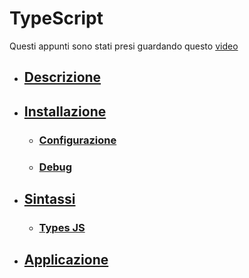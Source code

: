# TypeScript 
Questi appunti sono stati presi guardando questo [video](https://youtu.be/d56mG7DezGs)

- ## [Descrizione](./md/descrizione.md)
- ## [Installazione](./md/installazione.md)
    - ### [Configurazione](./md/installazione.md#configurazione)
    - ### [Debug](./md/installazione.md#debug)
- ## [Sintassi](./md/sintassi.md)
    - ### [Types JS](./md/sintassi.md#tipi-di-variabili)
- ## [Applicazione](./md/applicazioni.md)